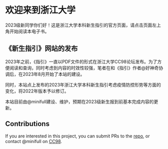 # 欢迎来到浙江大学

2023级新同学你们好！这是浙江大学本科新生指引的官方页面，请点击页面左上角开始阅读本电子书。

## 《新生指引》网站的发布

2023年之前，《指引》一直以PDF文件的形式在浙江大学CC98论坛发布。为了方便阅读和查询，同时考虑到内容的时效性较强，笔者在和《指引》作者@好神奇协调后，在2023年8月开始了本站的建设。

同时，本站点上发布的2023年浙江大学本科新生指引考虑疫情防控形势等方面的变化，将2022年版本予以修订。

本站目前由@minifull建设、维护，预期在2023级新生报到前基本完成内容的更新。

## Contributions

If you are interested in this project, you can submit PRs to the [repo](https://github.com/mini-full/zju-welcome), or contact @minifull on [CC98](https://cc98.org).

